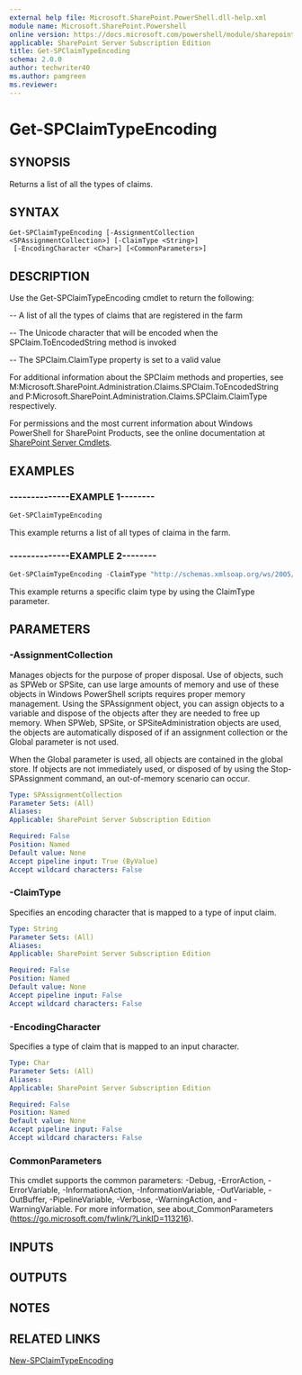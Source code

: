 ```yaml
---
external help file: Microsoft.SharePoint.PowerShell.dll-help.xml
module name: Microsoft.SharePoint.Powershell
online version: https://docs.microsoft.com/powershell/module/sharepoint-server/get-spclaimtypeencoding
applicable: SharePoint Server Subscription Edition
title: Get-SPClaimTypeEncoding
schema: 2.0.0
author: techwriter40
ms.author: pamgreen
ms.reviewer:
---
```


# Get-SPClaimTypeEncoding

## SYNOPSIS

Returns a list of all the types of claims.

## SYNTAX

```
Get-SPClaimTypeEncoding [-AssignmentCollection <SPAssignmentCollection>] [-ClaimType <String>]
 [-EncodingCharacter <Char>] [<CommonParameters>]
```

## DESCRIPTION

Use the Get-SPClaimTypeEncoding cmdlet to return the following:


-- A list of all the types of claims that are registered in the farm

-- The Unicode character that will be encoded when the SPClaim.ToEncodedString method is invoked

-- The SPClaim.ClaimType property is set to a valid value


For additional information about the SPClaim methods and properties, see M:Microsoft.SharePoint.Administration.Claims.SPClaim.ToEncodedString and P:Microsoft.SharePoint.Administration.Claims.SPClaim.ClaimType respectively.

For permissions and the most current information about Windows PowerShell for SharePoint Products, see the online documentation at [SharePoint Server Cmdlets](https://docs.microsoft.com/powershell/sharepoint/sharepoint-server/sharepoint-server-cmdlets).


## EXAMPLES

### --------------EXAMPLE 1-------- 
```powershell
Get-SPClaimTypeEncoding
```

This example returns a list of all types of claima in the farm.

### --------------EXAMPLE 2-------- 
```powershell
Get-SPClaimTypeEncoding -ClaimType "http://schemas.xmlsoap.org/ws/2005/05/identity/claims/country"
```

This example returns a specific claim type by using the ClaimType parameter.

## PARAMETERS

### -AssignmentCollection
Manages objects for the purpose of proper disposal. Use of objects, such as SPWeb or SPSite, can use large amounts of memory and use of these objects in Windows PowerShell scripts requires proper memory management. Using the SPAssignment object, you can assign objects to a variable and dispose of the objects after they are needed to free up memory. When SPWeb, SPSite, or SPSiteAdministration objects are used, the objects are automatically disposed of if an assignment collection or the Global parameter is not used.

When the Global parameter is used, all objects are contained in the global store. If objects are not immediately used, or disposed of by using the Stop-SPAssignment command, an out-of-memory scenario can occur.

```yaml
Type: SPAssignmentCollection
Parameter Sets: (All)
Aliases: 
Applicable: SharePoint Server Subscription Edition

Required: False
Position: Named
Default value: None
Accept pipeline input: True (ByValue)
Accept wildcard characters: False
```

### -ClaimType
Specifies an encoding character that is mapped to a type of input claim.

```yaml
Type: String
Parameter Sets: (All)
Aliases: 
Applicable: SharePoint Server Subscription Edition

Required: False
Position: Named
Default value: None
Accept pipeline input: False
Accept wildcard characters: False
```

### -EncodingCharacter
Specifies a type of claim that is mapped to an input character.

```yaml
Type: Char
Parameter Sets: (All)
Aliases: 
Applicable: SharePoint Server Subscription Edition

Required: False
Position: Named
Default value: None
Accept pipeline input: False
Accept wildcard characters: False
```

### CommonParameters
This cmdlet supports the common parameters: -Debug, -ErrorAction, -ErrorVariable, -InformationAction, -InformationVariable, -OutVariable, -OutBuffer, -PipelineVariable, -Verbose, -WarningAction, and -WarningVariable. For more information, see about_CommonParameters (https://go.microsoft.com/fwlink/?LinkID=113216).

## INPUTS

## OUTPUTS

## NOTES

## RELATED LINKS

[New-SPClaimTypeEncoding](New-SPClaimTypeEncoding.md)

